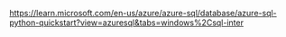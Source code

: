 https://learn.microsoft.com/en-us/azure/azure-sql/database/azure-sql-python-quickstart?view=azuresql&tabs=windows%2Csql-inter